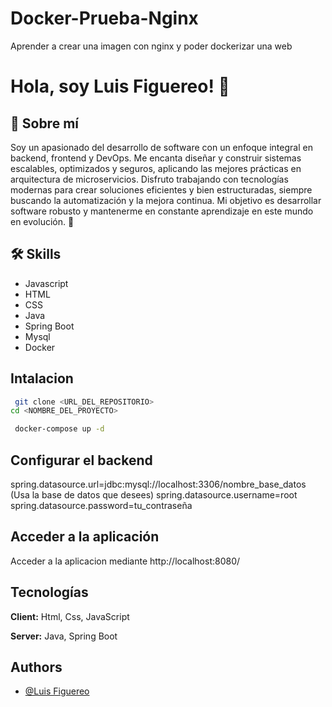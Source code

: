 # Docker-Prueba-Nginx
Aprender a crear una imagen con nginx y poder dockerizar una web


# Hola, soy Luis Figuereo! 👋


## 🚀 Sobre mí

Soy un apasionado del desarrollo de software con un enfoque integral en backend, frontend y DevOps. Me encanta diseñar y construir sistemas escalables, optimizados y seguros, aplicando las mejores prácticas en arquitectura de microservicios. Disfruto trabajando con tecnologías modernas para crear soluciones eficientes y bien estructuradas, siempre buscando la automatización y la mejora continua. Mi objetivo es desarrollar software robusto y mantenerme en constante aprendizaje en este mundo en evolución. 🚀

## 🛠 Skills
* Javascript
* HTML
* CSS
* Java
* Spring Boot
* Mysql
* Docker

## Intalacion

```bash
 git clone <URL_DEL_REPOSITORIO>
cd <NOMBRE_DEL_PROYECTO>
```
```bash
 docker-compose up -d
```

## Configurar el backend
spring.datasource.url=jdbc:mysql://localhost:3306/nombre_base_datos (Usa la base de datos que desees)
spring.datasource.username=root
spring.datasource.password=tu_contraseña

## Acceder a la aplicación

Acceder a la aplicacion mediante http://localhost:8080/
    
## Tecnologías

**Client:** Html, Css, JavaScript

**Server:** Java, Spring Boot

## Authors

- [@Luis Figuereo](https://www.github.com/luchan63)


